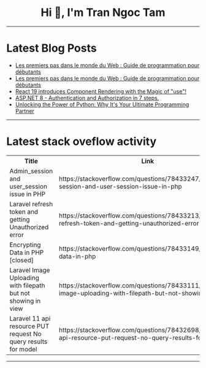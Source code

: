 <h1 align="center">Hi 👋, I'm Tran Ngoc Tam</h1>

---

# Latest Blog Posts 
<!-- BLOG-POST-LIST:START -->
- [Les premiers pas dans le monde du Web : Guide de programmation pour débutants](https://dev.to/patricekalwira/les-premiers-pas-dans-le-monde-du-web-guide-de-programmation-pour-debutants-39o8)
- [Les premiers pas dans le monde du Web : Guide de programmation pour débutants](https://dev.to/patricekalwira/les-premiers-pas-dans-le-monde-du-web-guide-de-programmation-pour-debutants-1db6)
- [React 19 introduces Component Rendering with the Magic of &quot;use&quot;!](https://dev.to/respect17/react-19-introduces-component-rendering-with-the-magic-of-use-2cah)
- [ASP.NET 8 - Authentication and Authorization in 7 steps.](https://dev.to/vinicius_estevam/aspnet-8-authentication-and-authorization-3426)
- [Unlocking the Power of Python: Why It&#39;s Your Ultimate Programming Partner](https://dev.to/naveendongrecode/unlocking-the-power-of-python-why-its-your-ultimate-programming-partner-5gn3)
<!-- BLOG-POST-LIST:END -->

---

# Latest stack oveflow activity
<table>
  <tr><th>Title</th><th>Link</th></tr>
  <!-- STACKOVERFLOW:START --><tr><td>Admin_session and user_session issue in PHP</td><td>https://stackoverflow.com/questions/78433247/admin-session-and-user-session-issue-in-php</td></tr><tr><td>Laravel refresh token and getting Unauthorized error</td><td>https://stackoverflow.com/questions/78433213/laravel-refresh-token-and-getting-unauthorized-error</td></tr><tr><td>Encrypting Data in PHP [closed]</td><td>https://stackoverflow.com/questions/78433149/encrypting-data-in-php</td></tr><tr><td>Laravel Image Uploading with filepath but not showing in view</td><td>https://stackoverflow.com/questions/78433111/laravel-image-uploading-with-filepath-but-not-showing-in-view</td></tr><tr><td>Laravel 11 api resource PUT request No query results for model</td><td>https://stackoverflow.com/questions/78432698/laravel-11-api-resource-put-request-no-query-results-for-model</td></tr><!-- STACKOVERFLOW:END -->
</table>

---


